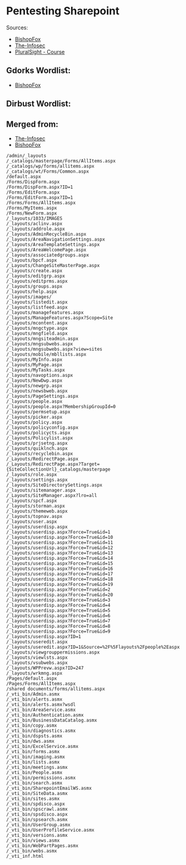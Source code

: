 # Pentesting Sharepoint

Sources:

* [BishopFox](https://resources.bishopfox.com/resources/tools/sharepoint-hacking-diggity/presentation-slides/)
* [The-Infosec](https://the-infosec.com/2017/04/18/penetration-testing-sharepoint/)
* [PluralSight - Course](https://www.pluralsight.com/courses/penetration-testing-sharepoint)

## Gdorks Wordlist:
* [BishopFox](https://resources.bishopfox.com/files/tools/googlediggity/dictionaries/SharePoint%20Google%20Queries%20-%2018MAR2012.txt)

## Dirbust Wordlist:

## Merged from:
* [The-Infosec](https://raw.githubusercontent.com/XalfiE/Sharepoint-URL-Fuzzlist/master/sharepoint.txt)
* [BishopFox](https://resources.bishopfox.com/download/414/)

```
/admin/_layouts
/_catalogs/masterpage/Forms/AllItems.aspx
/_catalogs/wp/forms/allitems.aspx
/_catalogs/wt/Forms/Common.aspx
/default.aspx
/Forms/DispForm.aspx
/Forms/DispForm.aspx?ID=1
/Forms/EditForm.aspx
/Forms/EditForm.aspx?ID=1
/Forms/Forms/AllItems.aspx
/Forms/MyItems.aspx
/Forms/NewForm.aspx
/_layouts/1033/IMAGES
/_layouts/aclinv.aspx
/_layouts/addrole.aspx
/_layouts/AdminRecycleBin.aspx
/_layouts/AreaNavigationSettings.aspx
/_layouts/AreaTemplateSettings.aspx
/_Layouts/AreaWelcomePage.aspx
/_layouts/associatedgroups.aspx
/_layouts/bpcf.aspx
/_Layouts/ChangeSiteMasterPage.aspx
/_layouts/create.aspx
/_layouts/editgrp.aspx
/_layouts/editprms.aspx
/_layouts/groups.aspx
/_layouts/help.aspx
/_layouts/images/
/_layouts/listedit.aspx
/_layouts/listfeed.aspx
/_layouts/managefeatures.aspx
/_layouts/ManageFeatures.aspx?Scope=Site
/_layouts/mcontent.aspx
/_layouts/mngctype.aspx
/_layouts/mngfield.aspx
/_layouts/mngsiteadmin.aspx
/_layouts/mngsubwebs.aspx
/_layouts/mngsubwebs.aspx?view=sites
/_layouts/mobile/mbllists.aspx
/_layouts/MyInfo.aspx
/_layouts/MyPage.aspx
/_layouts/MyTasks.aspx
/_layouts/navoptions.aspx
/_layouts/NewDwp.aspx
/_layouts/newgrp.aspx
/_layouts/newsbweb.aspx
/_layouts/PageSettings.aspx
/_layouts/people.aspx
/_layouts/people.aspx?MembershipGroupId=0
/_layouts/permsetup.aspx
/_layouts/picker.aspx
/_layouts/policy.aspx
/_layouts/policyconfig.aspx
/_layouts/policycts.aspx
/_layouts/Policylist.aspx
/_layouts/prjsetng.aspx
/_layouts/quiklnch.aspx
/_layouts/recyclebin.aspx
/_Layouts/RedirectPage.aspx
/_Layouts/RedirectPage.aspx?Target={SiteCollectionUrl}_catalogs/masterpage
/_layouts/role.aspx
/_layouts/settings.aspx
/_layouts/SiteDirectorySettings.aspx
/_layouts/sitemanager.aspx
/_Layouts/SiteManager.aspx?lro=all
/_layouts/spcf.aspx
/_layouts/storman.aspx
/_layouts/themeweb.aspx
/_layouts/topnav.aspx
/_layouts/user.aspx
/_layouts/userdisp.aspx
/_layouts/userdisp.aspx?Force=True&id=1
/_layouts/userdisp.aspx?Force=True&id=10
/_layouts/userdisp.aspx?Force=True&id=11
/_layouts/userdisp.aspx?Force=True&id=12
/_layouts/userdisp.aspx?Force=True&id=13
/_layouts/userdisp.aspx?Force=True&id=14
/_layouts/userdisp.aspx?Force=True&id=15
/_layouts/userdisp.aspx?Force=True&id=16
/_layouts/userdisp.aspx?Force=True&id=17
/_layouts/userdisp.aspx?Force=True&id=18
/_layouts/userdisp.aspx?Force=True&id=19
/_layouts/userdisp.aspx?Force=True&id=2
/_layouts/userdisp.aspx?Force=True&id=20
/_layouts/userdisp.aspx?Force=True&id=3
/_layouts/userdisp.aspx?Force=True&id=4
/_layouts/userdisp.aspx?Force=True&id=5
/_layouts/userdisp.aspx?Force=True&id=6
/_layouts/userdisp.aspx?Force=True&id=7
/_layouts/userdisp.aspx?Force=True&id=8
/_layouts/userdisp.aspx?Force=True&id=9
/_layouts/userdisp.aspx?ID=1
/_layouts/useredit.aspx
/_layouts/useredit.aspx?ID=1&Source=%2F%5Flayouts%2Fpeople%2Easpx
/_layouts/viewgrouppermissions.aspx
/_layouts/viewlsts.aspx
/_layouts/vsubwebs.aspx
/_layouts/WPPrevw.aspx?ID=247
/_layouts/wrkmng.aspx
/Pages/default.aspx
/Pages/Forms/AllItems.aspx
/shared documents/forms/allitems.aspx
/_vti_bin/Admin.asmx
/_vti_bin/alerts.asmx
/_vti_bin/alerts.asmx?wsdl
/_vti_bin/AreaService.asmx
/_vti_bin/Authentication.asmx
/_vti_bin/BusinessDataCatalog.asmx
/_vti_bin/copy.asmx
/_vti_bin/diagnostics.asmx
/_vti_bin/dspsts.asmx
/_vti_bin/dws.asmx
/_vti_bin/ExcelService.asmx
/_vti_bin/forms.asmx
/_vti_bin/imaging.asmx
/_vti_bin/lists.asmx
/_vti_bin/meetings.asmx
/_vti_bin/People.asmx
/_vti_bin/permissions.asmx
/_vti_bin/search.asmx
/_vti_bin/SharepointEmailWS.asmx
/_vti_bin/SiteData.asmx
/_vti_bin/sites.asmx
/_vti_bin/spdisco.aspx
/_vti_bin/spscrawl.asmx
/_vti_bin/spsdisco.aspx
/_vti_bin/spsearch.asmx
/_vti_bin/UserGroup.asmx
/_vti_bin/UserProfileService.asmx
/_vti_bin/versions.asmx
/_vti_bin/views.asmx
/_vti_bin/WebPartPages.asmx
/_vti_bin/webs.asmx
/_vti_inf.html
```
